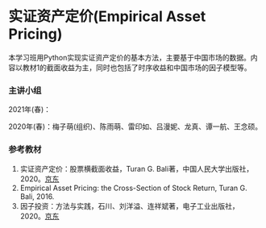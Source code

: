 # 实证资产定价(Empirical Asset Pricing)

本学习班用Python实现实证资产定价的基本方法，主要基于中国市场的数据。内容以教材1的截面收益为主，同时也包括了时序收益和中国市场的因子模型等。



### 主讲小组

2021年(春)：

2020年(春)：梅子萌(组织)、陈雨萌、雷印如、吕漫妮、龙真、谭一航、王念硕。



### 参考教材

1. 实证资产定价：股票横截面收益，Turan G. Bali著，中国人民大学出版社，2020。[京东](https://item.jd.com/12616137.html)
2. Empirical Asset Pricing: the Cross-Section of Stock Return, Turan G. Bali, 2016.
3. 因子投资：方法与实践，石川、刘洋溢、连祥斌著，电子工业出版社，2020。[京东](https://item.jd.com/12961106.html)


